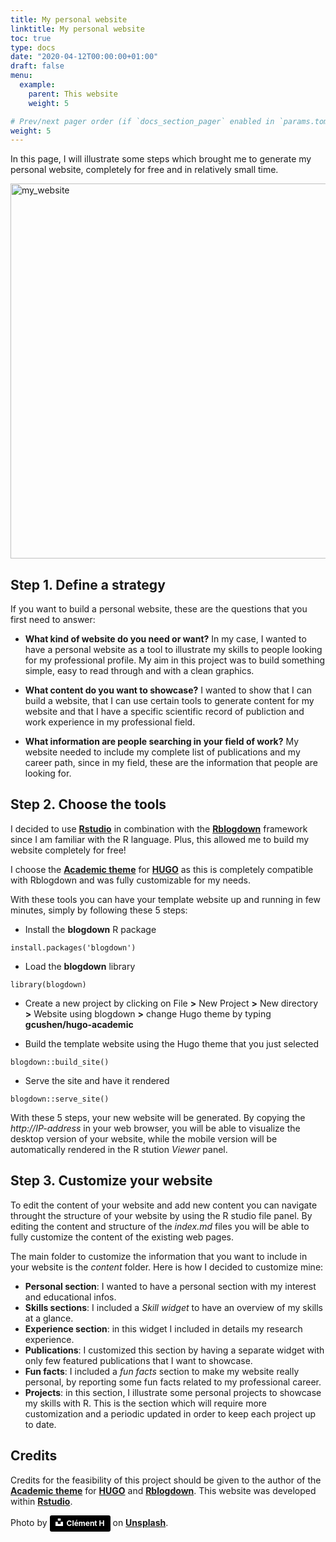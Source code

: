 ```yaml
---
title: My personal website
linktitle: My personal website
toc: true
type: docs
date: "2020-04-12T00:00:00+01:00"
draft: false
menu:
  example:
    parent: This website
    weight: 5

# Prev/next pager order (if `docs_section_pager` enabled in `params.toml`)
weight: 5
---
```


In this page, I will illustrate some steps which brought me to generate my personal website, completely for free and in relatively small time.

<img src="/courses/my_website/computer.jpg" alt="my_website" width="600"/>

## **Step 1. Define a strategy**

If you want to build a personal website, these are the questions that you first need to answer:

* **What kind of website do you need or want?**
In my case, I wanted to have a personal website as a tool to illustrate my skills to people looking for my professional profile. My aim in this project was to build something simple, easy to read through and with a clean graphics.

* **What content do you want to showcase?**
I wanted to show that I can build a website, that I can use certain tools to generate content for my website and that I have a specific scientific record of publiction and work experience in my professional field.

* **What information are people searching in your field of work?**
My website needed to include my complete list of publications and my career path, since in my field, these are the information that people are looking for. 

## **Step 2. Choose the tools**

I decided to use [**Rstudio**](https://rstudio.com/) in combination with the [**Rblogdown**](https://bookdown.org/yihui/blogdown/) framework since I am familiar with the R language. Plus, this allowed me to build my website completely for free!

I choose the [**Academic theme**](https://sourcethemes.com/academic/) for [**HUGO**](https://gohugo.io/) as this is completely compatible with Rblogdown and was fully customizable for my needs.

With these tools you can have your template website up and running in few minutes, simply by following these 5 steps:

* Install the **blogdown** R package
```
install.packages('blogdown')
```

* Load the **blogdown** library
```
library(blogdown)
```

* Create a new project by clicking on File **>** New Project **>** New directory **>** Website using blogdown **>** change Hugo theme by typing **gcushen/hugo-academic**

* Build the template website using the Hugo theme that you just selected 
```
blogdown::build_site()
```

* Serve the site and have it rendered
```
blogdown::serve_site()
```

With these 5 steps, your new website will be generated. By copying the *http://IP-address* in your web browser, you will be able to visualize the desktop version of your website, while the mobile version will be automatically rendered in the R stution *Viewer* panel.

## **Step 3. Customize your website**

To edit the content of your website and add new content you can navigate throught the structure of your website by using the R studio file panel. By editing the content and structure of the *index.md* files you will be able to fully customize the content of the existing web pages. 

The main folder to customize the information that you want to include in your website is the *content* folder. Here is how I decided to customize mine:

* **Personal section**: I wanted to have a personal section with my interest and educational infos.
* **Skills sections**: I included a *Skill widget* to have an overview of my skills at a glance.
* **Experience section**: in this widget I included in details my research experience.
* **Publications**: I customized this section by having a separate widget with only few featured publications that I want to showcase.
* **Fun facts**: I included a *fun facts* section to make my website really personal, by reporting some fun facts related to my professional career.
* **Projects**: in this section, I illustrate some personal projects to showcase my skills with R. This is the section which will require more customization and a periodic updated in order to keep each project up to date.

## **Credits**

Credits for the feasibility of this project should be given to the author of the  [**Academic theme**](https://sourcethemes.com/academic/) for [**HUGO**](https://gohugo.io/) and [**Rblogdown**](https://bookdown.org/yihui/blogdown/). This website was developed within [**Rstudio**](https://rstudio.com/).

Photo by <a style="background-color:black;color:white;text-decoration:none;padding:4px 6px;font-family:-apple-system, BlinkMacSystemFont, &quot;San Francisco&quot;, &quot;Helvetica Neue&quot;, Helvetica, Ubuntu, Roboto, Noto, &quot;Segoe UI&quot;, Arial, sans-serif;font-size:12px;font-weight:bold;line-height:1.2;display:inline-block;border-radius:3px" href="https://unsplash.com/@clemhlrdt?utm_medium=referral&amp;utm_campaign=photographer-credit&amp;utm_content=creditBadge" target="_blank" rel="noopener noreferrer" title="Download free do whatever you want high-resolution photos from Clément H"><span style="display:inline-block;padding:2px 3px"><svg xmlns="http://www.w3.org/2000/svg" style="height:12px;width:auto;position:relative;vertical-align:middle;top:-2px;fill:white" viewBox="0 0 32 32"><title>unsplash-logo</title><path d="M10 9V0h12v9H10zm12 5h10v18H0V14h10v9h12v-9z"></path></svg></span><span style="display:inline-block;padding:2px 3px">Clément H</span></a> on [**Unsplash**](https://unsplash.com/photos/95YRwf6CNw8).


